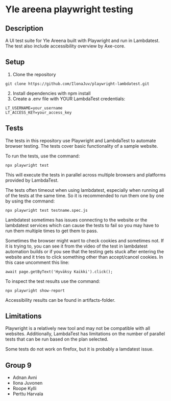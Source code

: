 # Yle areena playwright testing

## Description
A UI test suite for Yle Areena built with Playwright and run in Lambdatest. The test also include accessibility overview by Axe-core.

## Setup
1. Clone the repository 
```shell
git clone https://github.com/IlonaJuv/playwright-lambdatest.git
```
2. Install dependencies with npm install
3. Create a .env file with YOUR LambdaTest credentials:
```.env
LT_USERNAME=your_username
LT_ACCESS_KEY=your_access_key
```

## Tests
The tests in this repository use Playwright and LambdaTest to automate browser testing. The tests cover basic functionality of a sample website.

To run the tests, use the command:
```shell
npx playwright test
```
This will execute the tests in parallel across multiple browsers and platforms provided by LambdaTest. 

The tests often timeout when using lambdatest, especially when running all of the tests at the same time.
So it is recommended to run them one by one by using the command:
```shell
npx playwright test testname.spec.js
```
Lambdatest sometimes has issues connecting to the website or the lambdatest services which can cause the tests to fail so you may have to run them multiple times to get them to pass.

Sometimes the browser might want to check cookies and sometimes not. If it is trying to, you can see it from the video of the test in lambdatest automation builds or if you see that the testing gets stuck after entering the website and it tries to click something other than accept/cancel cookies.
In this case uncomment this line:
```shell
await page.getByText('Hyväksy Kaikki').click();
```

To inspect the test results use the command:
```shell
npx playwright show-report
```
Accessibility results can be found in artifacts-folder.

## Limitations 
Playwright is a relatively new tool and may not be compatible with all websites. Additionally, LambdaTest has limitations on the number of parallel tests that can be run based on the plan selected.

Some tests do not work on firefox, but it is probably a lamdatest issue.

## Group 9

- Adnan Avni
- Ilona Juvonen
- Roope Kylli
- Perttu Harvala
 

































